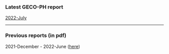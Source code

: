 ### Latest GECO-PH report

[2022-July](https://geco-ph.github.io/GECO-covid/)

***

### Previous reports (in pdf)

2021-December - 2022-June ([here](https://github.com/GECO-PH/GECO-covid/tree/main/report)) 

